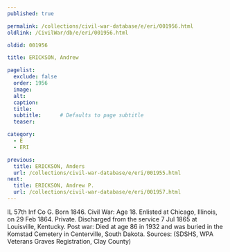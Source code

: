 ```yaml
---
published: true

permalink: /collections/civil-war-database/e/eri/001956.html
oldlink: /CivilWar/db/e/eri/001956.html

oldid: 001956

title: ERICKSON, Andrew

pagelist:
  exclude: false
  order: 1956
  image: 
  alt:
  caption:
  title:
  subtitle:      # Defaults to page subtitle
  teaser:

category: 
  - E 
  - ERI

previous:
  title: ERICKSON, Anders
  url: /collections/civil-war-database/e/eri/001955.html  
next:
  title: ERICKSON, Andrew P.
  url: /collections/civil-war-database/e/eri/001957.html   
---
```

IL 57th Inf Co G. Born 1846. Civil War: Age 18. Enlisted at Chicago, Illinois, on 29 Feb 1864. Private. Discharged from the service 7 Jul 1865 at Louisville, Kentucky. Post war: Died at age 86 in 1932 and was buried in the Komstad Cemetery in Centerville, South Dakota. Sources: (SDSHS, WPA Veterans Graves Registration, Clay County)